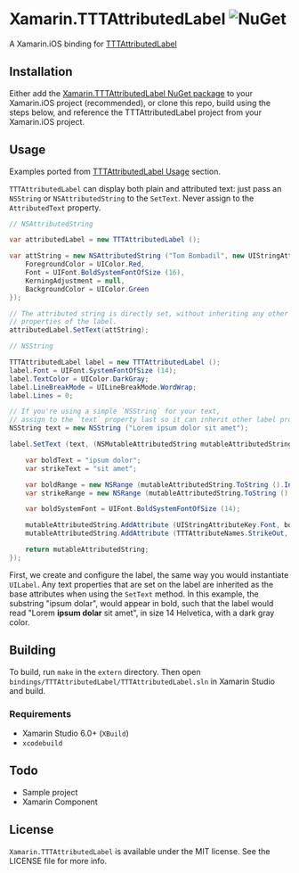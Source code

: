 # Xamarin.TTTAttributedLabel ![NuGet](https://img.shields.io/nuget/v/Xamarin.TTTAttributedLabel.svg?label=NuGet)

A Xamarin.iOS binding for [TTTAttributedLabel][0]


## Installation
Either add the [Xamarin.TTTAttributedLabel NuGet package][2] to your Xamarin.iOS project (recommended), or clone this repo, build using the steps below, and reference the TTTAttributedLabel project from your Xamarin.iOS project.


## Usage
Examples ported from [TTTAttributedLabel Usage][1] section.

`TTTAttributedLabel` can display both plain and attributed text: just pass an `NSString` or `NSAttributedString` to the `SetText`. Never assign to the `AttributedText` property.

``` C#
// NSAttributedString

var attributedLabel = new TTTAttributedLabel ();

var attString = new NSAttributedString ("Tom Bombadil", new UIStringAttributes {
	ForegroundColor = UIColor.Red,
	Font = UIFont.BoldSystemFontOfSize (16),
	KerningAdjustment = null,
	BackgroundColor = UIColor.Green
});

// The attributed string is directly set, without inheriting any other text
// properties of the label.
attributedLabel.SetText(attString);
```

``` C#
// NSString

TTTAttributedLabel label = new TTTAttributedLabel ();
label.Font = UIFont.SystemFontOfSize (14);
label.TextColor = UIColor.DarkGray;
label.LineBreakMode = UILineBreakMode.WordWrap;
label.Lines = 0;

// If you're using a simple `NSString` for your text,
// assign to the `text` property last so it can inherit other label properties.
NSString text = new NSString ("Lorem ipsum dolor sit amet");

label.SetText (text, (NSMutableAttributedString mutableAttributedString) => {

	var boldText = "ipsum dolor";
	var strikeText = "sit amet";

	var boldRange = new NSRange (mutableAttributedString.ToString ().IndexOf (boldText, StringComparison.OrdinalIgnoreCase), boldText.Length);
	var strikeRange = new NSRange (mutableAttributedString.ToString ().IndexOf (strikeText, StringComparison.OrdinalIgnoreCase), strikeText.Length);

	var boldSystemFont = UIFont.BoldSystemFontOfSize (14);

	mutableAttributedString.AddAttribute (UIStringAttributeKey.Font, boldSystemFont, boldRange);
	mutableAttributedString.AddAttribute (TTTAttributeNames.StrikeOut, NSObject.FromObject (true), strikeRange);

	return mutableAttributedString;
});
```
First, we create and configure the label, the same way you would instantiate `UILabel`. Any text properties that are set on the label are inherited as the base attributes when using the `SetText` method. In this example, the substring "ipsum dolar", would appear in bold, such that the label would read "Lorem **ipsum dolar** sit amet", in size 14 Helvetica, with a dark gray color.


## Building

To build, run `make` in the `extern` directory. Then open `bindings/TTTAttributedLabel/TTTAttributedLabel.sln` in Xamarin Studio and build.

### Requirements

* Xamarin Studio 6.0+ (`XBuild`)
* `xcodebuild`


## Todo

* Sample project
* Xamarin Component


## License

`Xamarin.TTTAttributedLabel` is available under the MIT license. See the LICENSE file for more info.

[0]:https://github.com/TTTAttributedLabel/TTTAttributedLabel
[1]:https://github.com/TTTAttributedLabel/TTTAttributedLabel#usage
[2]:https://www.nuget.org/packages/Xamarin.TTTAttributedLabel